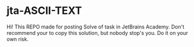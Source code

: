 # jta-ASCII-TEXT
Hi! This REPO made for posting Solve of task in JetBrains Academy. Don't recommend your to copy this solution, but nobody stop's you. Do it on your own risk. 
